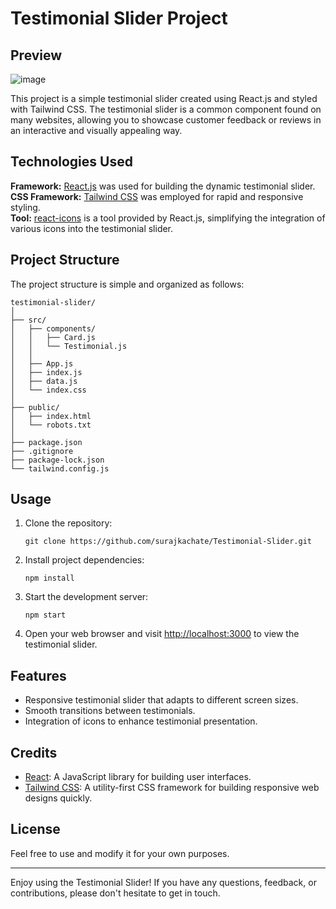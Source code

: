 # Testimonial Slider Project
## Preview
![image](https://github.com/surajkachate/Testimonial-Slider/assets/89270012/0a6b65f7-28bb-4ba2-9ff4-0844761ef207)

This project is a simple testimonial slider created using React.js and styled with Tailwind CSS. The testimonial slider is a common component found on many websites, allowing you to showcase customer feedback or reviews in an interactive and visually appealing way.

## Technologies Used
**Framework:** [React.js](https://react.dev/) was used for building the dynamic testimonial slider.<br/>
**CSS Framework:** [Tailwind CSS](https://tailwindcss.com/) was employed for rapid and responsive styling.</br>
**Tool:** [react-icons](https://react-icons.github.io/react-icons/) is a tool provided by React.js, simplifying the integration of various icons into the testimonial slider.</br>

## Project Structure

The project structure is simple and organized as follows:

```
testimonial-slider/
│
├── src/
│   ├── components/
│   │   ├── Card.js
│   │   └── Testimonial.js
│   │
│   ├── App.js
│   ├── index.js
│   ├── data.js
│   └── index.css
│
├── public/
│   ├── index.html
│   └── robots.txt
│
├── package.json
├── .gitignore
├── package-lock.json
└── tailwind.config.js
```

## Usage

1. Clone the repository:

   ```
   git clone https://github.com/surajkachate/Testimonial-Slider.git
   ```

2. Install project dependencies:

   ```
   npm install
   ```

3. Start the development server:

   ```
   npm start
   ```

4. Open your web browser and visit [http://localhost:3000](http://localhost:3000) to view the testimonial slider.

## Features

- Responsive testimonial slider that adapts to different screen sizes.
- Smooth transitions between testimonials.
- Integration of icons to enhance testimonial presentation.

## Credits

- [React](https://react.dev/): A JavaScript library for building user interfaces.
- [Tailwind CSS](https://tailwindcss.com/): A utility-first CSS framework for building responsive web designs quickly.

## License

Feel free to use and modify it for your own purposes.

---

Enjoy using the Testimonial Slider! If you have any questions, feedback, or contributions, please don't hesitate to get in touch.
